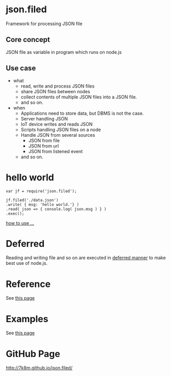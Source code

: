 # json.filed
Framework for processing JSON file

## Core concept
JSON file as variable in program which runs on node.js

## Use case
+ what
    + read, write and process JSON files
    + share JSON files between nodes
    + collect contents of multiple JSON files into a JSON file.
    + and so on.
+ when
    + Applications need to store data, but DBMS is not the case.
    + Server handling JSON
    + IoT device writes and reads JSON
    + Scripts handling JSON files on a node
    + Handle JSON from several sources
        + JSON from file
        + JSON from url
        + JSON from listened event
    + and so on.


# hello world
    var jf = require('json.filed');

    jf.filed('./data.json')
    .write( { msg: 'hello world.'} )
    .read( json => { console.log( json.msg ) } )
    .exec();
[how to use ...](./document/how2use.md)

# Deferred
Reading and writing file and so on are executed in [deferred manner](./document/HowDeferred.md) to make best use of node.js.

# Reference
See [this page](./document/reference.md)

# Examples
See [this page](./document/examples.md)

# GitHub Page
http://7k8m.github.io/json.filed/
